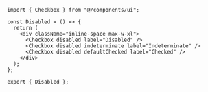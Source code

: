 ﻿```tsx
import { Checkbox } from "@/components/ui";

const Disabled = () => {
  return (
    <div className="inline-space max-w-xl">
      <Checkbox disabled label="Disabled" />
      <Checkbox disabled indeterminate label="Indeterminate" />
      <Checkbox disabled defaultChecked label="Checked" />
    </div>
  );
};

export { Disabled };

```
